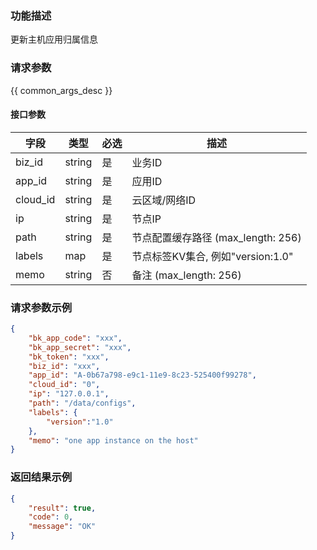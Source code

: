 ### 功能描述

更新主机应用归属信息

### 请求参数

{{ common_args_desc }}

#### 接口参数

| 字段      |  类型     | 必选   |  描述      |
|-----------|-----------|--------|------------|
| biz_id    |  string   | 是     | 业务ID     |
| app_id    |  string   | 是     | 应用ID     |
| cloud_id  |  string   | 是     | 云区域/网络ID   |
| ip        |  string   | 是     | 节点IP   |
| path      |  string   | 是     | 节点配置缓存路径 (max_length: 256) |
| labels    |  map      | 是     | 节点标签KV集合, 例如"version:1.0" |
| memo      |  string   | 否     | 备注 (max_length: 256) |

### 请求参数示例

```json
{
    "bk_app_code": "xxx",
    "bk_app_secret": "xxx",
    "bk_token": "xxx",
    "biz_id": "xxx",
    "app_id": "A-0b67a798-e9c1-11e9-8c23-525400f99278",
    "cloud_id": "0",
    "ip": "127.0.0.1",
    "path": "/data/configs",
    "labels": {
        "version":"1.0"
    },
    "memo": "one app instance on the host"
}
```

### 返回结果示例

```json
{
    "result": true,
    "code": 0,
    "message": "OK"
}
```
